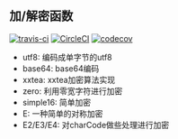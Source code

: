 ## 加/解密函数

[![travis-ci](https://img.shields.io/travis/zenxds/encryptors.svg)](https://travis-ci.org/zenxds/encryptors)
[![CircleCI](https://img.shields.io/circleci/project/zenxds/encryptors.svg)](https://circleci.com/gh/zenxds/encryptors)
[![codecov](https://img.shields.io/codecov/c/github/zenxds/encryptors.svg)](https://codecov.io/gh/zenxds/encryptors)

* utf8: 编码成单字节的utf8
* base64: base64编码
* xxtea: xxtea加密算法实现
* zero: 利用零宽字符进行加密
* simple16: 简单加密
* E: 一种简单的对称加密
* E2/E3/E4: 对charCode做些处理进行加密